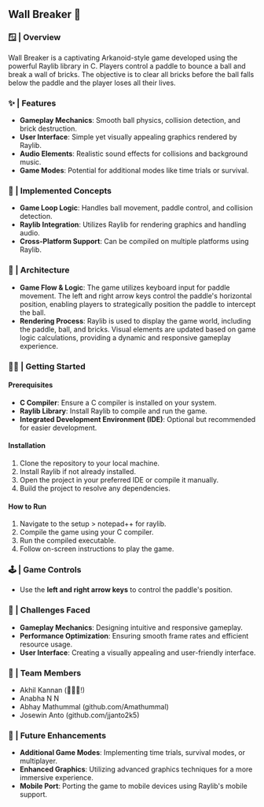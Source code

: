## Wall Breaker 🧱

### 🪟 | Overview
Wall Breaker is a captivating Arkanoid-style game developed using the powerful Raylib library in C. Players control a paddle to bounce a ball and break a wall of bricks. The objective is to clear all bricks before the ball falls below the paddle and the player loses all their lives.

### ✨ | Features
- **Gameplay Mechanics**: Smooth ball physics, collision detection, and brick destruction.
- **User Interface**: Simple yet visually appealing graphics rendered by Raylib.
- **Audio Elements**: Realistic sound effects for collisions and background music.
- **Game Modes**: Potential for additional modes like time trials or survival.

### 📙 | Implemented Concepts
- **Game Loop Logic**: Handles ball movement, paddle control, and collision detection.
- **Raylib Integration**: Utilizes Raylib for rendering graphics and handling audio.
- **Cross-Platform Support**: Can be compiled on multiple platforms using Raylib.

### 🔷 | Architecture
- **Game Flow & Logic**: The game utilizes keyboard input for paddle movement. The left and right arrow keys control the paddle's horizontal position, enabling players to strategically position the paddle to intercept the ball.
- **Rendering Process**: Raylib is used to display the game world, including the paddle, ball, and bricks. Visual elements are updated based on game logic calculations, providing a dynamic and responsive gameplay experience.

### 💪🏼 | Getting Started
#### Prerequisites
- **C Compiler**: Ensure a C compiler is installed on your system.
- **Raylib Library**: Install Raylib to compile and run the game.
- **Integrated Development Environment (IDE)**: Optional but recommended for easier development.

#### Installation
1. Clone the repository to your local machine.
2. Install Raylib if not already installed.
3. Open the project in your preferred IDE or compile it manually.
4. Build the project to resolve any dependencies.

#### How to Run
1. Navigate to the setup > notepad++ for raylib.
2. Compile the game using your C compiler.
3. Run the compiled executable.
4. Follow on-screen instructions to play the game.

### 🕹️ | Game Controls
- Use the **left and right arrow keys** to control the paddle's position.

### 🚧 | Challenges Faced
- **Gameplay Mechanics**: Designing intuitive and responsive gameplay.
- **Performance Optimization**: Ensuring smooth frame rates and efficient resource usage.
- **User Interface**: Creating a visually appealing and user-friendly interface.

### 👥 | Team Members
- Akhil Kannan (🙋🏻‍♂️!)
- Anabha N N
- Abhay Mathummal (github.com/Amathummal)
- Josewin Anto (github.com/jjanto2k5)

### 🚀 | Future Enhancements
- **Additional Game Modes**: Implementing time trials, survival modes, or multiplayer.
- **Enhanced Graphics**: Utilizing advanced graphics techniques for a more immersive experience.
- **Mobile Port**: Porting the game to mobile devices using Raylib's mobile support.
